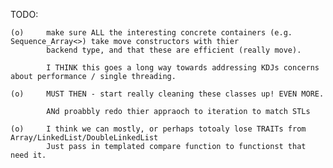 TODO:

	(o)		make sure ALL the interesting concrete containers (e.g. Sequence_Array<>) take move constructors with thier
			backend type, and that these are efficient (really move).

			I THINK this goes a long way towards addressing KDJs concerns about performance / single threading.

	(o)		MUST THEN - start really cleaning these classes up! EVEN MORE.

			ANd proabbly redo thier appraoch to iteration to match STLs

	(o)		I think we can mostly, or perhaps totoaly lose TRAITs from Array/LinkedList/DoubleLinkedList
			Just pass in templated compare function to functionst that need it.
